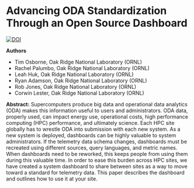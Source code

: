 # Advancing ODA Standardization Through an Open Source Dashboard

[![DOI](https://zenodo.org/badge/DOI/10.5281/zenodo.15724831.svg)](https://doi.org/10.5281/zenodo.15724831)

**Authors**
* Tim Osborne, Oak Ridge National Laboratory (ORNL)
* Rachel Palumbo, Oak Ridge National Laboratory (ORNL)
* Leah Huk, Oak Ridge National Laboratory (ORNL)
* Ryan Adamson, Oak Ridge National Laboratory (ORNL)
* Rob Jones, Oak Ridge National Laboratory (ORNL)
* Corwin Lester, Oak Ridge National Laboratory (ORNL)

**Abstract:**
Supercomputers produce big data and operational data analytics (ODA) makes this information useful to users and administrators. ODA data, properly used, can impact energy use, operational costs, high performance computing (HPC) performance, and ultimately science. Each HPC site globally has to wrestle ODA into submission with each new system. As a new system is deployed, dashboards can be highly valuable to system administrators. If the telemetry data schema changes, dashboards must be recreated using different sources, query languages, and metric names. When dashboards need to be reworked, this keeps people from using them during this valuable time. In order to ease this burden across HPC sites, we have created a system dashboard to share between sites as a way to move toward a standard for telemetry data. This paper describes the dashboard and outlines how to use it at your site.
